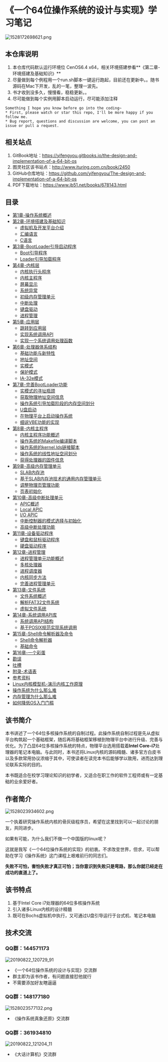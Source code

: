 # 《一个64位操作系统的设计与实现》学习笔记

![1528172698621.png](image/1528172698621.png)

## 本仓库说明

1. 本仓库代码默认运行环境位 CenOS6.4 x64，相关环境搭建参看**《第二章-环境搭建及基础知识》**
2. 尽量做到每个例程用一个run.sh脚本一键运行跑起，目前还在更新中。。随书源码在Mac下开发，乱的一笔，整理一波先。
3. 书才收到没多久，慢慢看，稳稳更新。。
4. 尽可能做到每个实例用脚本启动运行，尽可能添加注释

```
Something I hope you know before go into the coding~
* First, please watch or star this repo, I'll be more happy if you follow me.
* Bug report, questions and discussion are welcome, you can post an issue or pull a request.
```

## 相关站点

1. GitBook地址：<https://yifengyou.gitbooks.io/the-design-and-implementation-of-a-64-bit-os>
2. 图灵社区该书站点：<http://www.ituring.com.cn/book/2450>
3. GitHub仓库地址：<https://github.com/yifengyou/The-design-and-implementation-of-a-64-bit-os>
4. PDF下载地址：<https://www.jb51.net/books/678143.html>

## 目录

* [第1章-操作系统概述](docs/第1章-操作系统概述.md)
* [第2章-环境搭建及基础知识](docs/第2章-环境搭建及基础知识.md)
    * [虚拟机及开发平台介绍](docs/第2章-环境搭建及基础知识/虚拟机及开发平台介绍.md)
    * [汇编语言](docs/第2章-环境搭建及基础知识/汇编语言.md)
    * [C语言](docs/第2章-环境搭建及基础知识/C语言.md)
* [第3章-BootLoader引导启动程序](docs/第3章-BootLoader引导启动程序.md)
    * [Boot引导程序](docs/第3章-BootLoader引导启动程序/Boot引导程序.md)
    * [Loader引导加载程序](docs/第3章-BootLoader引导启动程序/Loader引导加载程序.md)
* [第4章-内核层](docs/第4章-内核层.md)
    * [内核执行头程序](docs/第4章-内核层/内核执行头程序.md)
    * [内核主程序](docs/第4章-内核层/内核主程序.md)
    * [屏幕显示](docs/第4章-内核层/屏幕显示.md)
    * [系统异常](docs/第4章-内核层/系统异常.md)
    * [初级内存管理单元](docs/第4章-内核层/初级内存管理单元.md)
    * [中断处理](docs/第4章-内核层/中断处理.md)
    * [键盘驱动](docs/第4章-内核层/键盘驱动.md)
    * [进程管理](docs/第4章-内核层/进程管理.md)
* [第5章-应用层](docs/第5章-应用层.md)
    * [跳转到应用层](docs/第5章-应用层/跳转到应用层.md)
    * [实现系统调用API](docs/第5章-应用层/实现系统调用API.md)
    * [实现一个系统调用处理函数](docs/第5章-应用层/实现一个系统调用处理函数.md)
* [第6章-处理器体系结构](docs/第6章-处理器体系结构.md)
    * [基础功能与新特性](docs/第6章-处理器体系结构/基础功能与新特性.md)
    * [地址空间](docs/第6章-处理器体系结构/地址空间.md)
    * [实模式](docs/第6章-处理器体系结构/实模式.md)
    * [保护模式](docs/第6章-处理器体系结构/保护模式.md)
    * [IA-32e模式](docs/第6章-处理器体系结构/IA-32e模式.md)
* [第7章-完善BootLoader功能](docs/第7章-完善BootLoader功能.md)
    * [实模式的寻址瓶颈](docs/第7章-完善BootLoader功能/实模式的寻址瓶颈.md)
    * [获取物理地址空间信息](docs/第7章-完善BootLoader功能/获取物理地址空间信息.md)
    * [操作系统引导加载阶段的内存空间划分](docs/第7章-完善BootLoader功能/操作系统引导加载阶段的内存空间划分.md)
    * [U盘启动](docs/第7章-完善BootLoader功能/U盘启动.md)
    * [在物理平台上启动操作系统](docs/第7章-完善BootLoader功能/在物理平台上启动操作系统.md)
    * [细说VBE功能的实现](docs/第7章-完善BootLoader功能/细说VBE功能的实现.md)
* [第8章-内核主程序](docs/第8章-内核主程序.md)
    * [内核主程序功能概述](docs/第8章-内核主程序/内核主程序功能概述.md)
    * [操作系统的Makefile编译脚本](docs/第8章-内核主程序/操作系统的Makefile编译脚本.md)
    * [操作系统的kernel.lds链接脚本](docs/第8章-内核主程序/操作系统的kernel.lds链接脚本.md)
    * [操作系统的线性地址空间划分](docs/第8章-内核主程序/操作系统的线性地址空间划分.md)
    * [获得处理器的固件信息](docs/第8章-内核主程序/获得处理器的固件信息.md)
* [第9章-高级内存管理单元](docs/第9章-高级内存管理单元.md)
    * [SLAB内存池](docs/第9章-高级内存管理单元/SLAB内存池.md)
    * [基于SLAB内存池技术的通用内存管理单元](docs/第9章-高级内存管理单元/基于SLAB内存池技术的通用内存管理单元.md)
    * [调整物理页管理功能](docs/第9章-高级内存管理单元/调整物理页管理功能.md)
    * [页表初始化](docs/第9章-高级内存管理单元/页表初始化.md)
* [第10章-高级中断处理单元](docs/第10章-高级中断处理单元.md)
    * [APIC概述](docs/第10章-高级中断处理单元/APIC概述.md)
    * [Local APIC](docs/第10章-高级中断处理单元/LocalAPIC.md)
    * [I/O APIC](docs/第10章-高级中断处理单元/IOAPIC.md)
    * [中断控制器的模式选择与初始化](docs/第10章-高级中断处理单元/中断控制器的模式选择与初始化.md)
    * [高级中断处理功能](docs/第10章-高级中断处理单元/高级中断处理功能.md)
* [第11章-设备驱动程序](docs/第11章-设备驱动程序.md)
    * [键盘和鼠标驱动程序](docs/第11章-设备驱动程序/键盘和鼠标驱动程序.md)
    * [硬盘驱动程序](docs/第11章-设备驱动程序/硬盘驱动程序.md)
* [第12章-进程管理](docs/第12章-进程管理.md)
    * [进程管理单元功能概述](docs/第12章-进程管理/进程管理单元功能概述.md)
    * [多核处理器](docs/第12章-进程管理/多核处理器.md)
    * [进程调度器](docs/第12章-进程管理/进程调度器.md)
    * [内核同步方法](docs/第12章-进程管理/内核同步方法.md)
    * [完善进程管理单元](docs/第12章-进程管理/完善进程管理单元.md)
* [第13章-文件系统](docs/第13章-文件系统.md)
    * [文件系统概述](docs/第13章-文件系统/文件系统概述.md)
    * [解析FAT32文件系统](docs/第13章-文件系统/解析FAT32文件系统.md)
    * [虚拟文件系统](docs/第13章-文件系统/虚拟文件系统.md)
* [第14章-系统调用API库](docs/第14章-系统调用API库.md)
    * [系统调用API结构](docs/第14章-系统调用API库/系统调用API结构.md)
    * [基于POSIX规范实现系统调用](docs/第14章-系统调用API库/基于POSIX规范实现系统调用.md)
* [第15章-Shell命令解析器及命令](docs/第15章-Shell命令解析器及命令.md)
    * [Shell命令解析器](docs/第15章-Shell命令解析器及命令/Shell命令解析器.md)
    * [基础命令](docs/第15章-Shell命令解析器及命令/基础命令.md)
* [第16章-一个彩蛋](docs/第16章-一个彩蛋/第16章-一个彩蛋.md)
* [勘误](docs/勘误.md)
* [吐槽](docs/吐槽.md)
* [附录-术语表](docs/附录-术语表.md)
* [参考资料](docs/参考资料.md)
* [Linux内核模型机-演示内核工作原理](docs/Linux内核模型机-演示内核工作原理/Linux内核模型机-演示内核工作原理.md)
* [操作系统为什么那么难](docs/操作系统为什么那么难/操作系统为什么那么难.md)
* [内存管理为什么那么难](docs/内存管理为什么那么难/内存管理为什么那么难.md)
* [如何降低OS入门门槛](docs/如何降低OS入门门槛/如何降低OS入门门槛.md)

## 该书简介

本书讲述了一个64位多核操作系统的自制过程。此操作系统自制过程是先从虚拟平台构筑起一个基础框架，随后再将基础框架移植到物理平台中进行升级、完善与优化。为了凸显64位多核操作系统的特点，物理平台选用搭载着**Intel Core-i7**处理器的笔记本电脑。与此同时，本书还将Linux内核的源码精髓、诸多官方白皮书以及多款常用协议浓缩于其中，可使读者在读完本书后能够学以致用，进而达到理论联系实际的目的。

本书既适合在校学习理论知识的初学者，又适合在职工作的软件工程师或有一定基础的业余爱好者。

## 作者简介

![1528023934602.png](image/1528023934602.png)

一个执着研究操作系统内核的骨灰级程序员，希望在这里找到可以一起讨论的朋友，共同进步。

如果有可能，为什么我们不做一个中国版的linux呢？

这就是我写《一个64位操作系统的实现》的初衷。不求改变世界，但求，可以帮助在学习《操作系统》这门课程上艰难前行的同志们。

**失败不可怕，害怕失败才真正可怕；当你意识到失败只是弯路，那么你就已经走在成功的直道上了。**

## 该书特点

1. 基于Intel Core i7处理器的64位多核操作系统
2. 引入诸多Linux内核的设计精髓
3. 既可在Bochs虚拟机中执行，又可通过U盘引导运行于台式机、笔记本电脑

## 技术交流

### QQ群：144571173

![20190822_120729_91](image/20190822_120729_91.png)

* 《一个64位操作系统的设计与实现》交流群
* 群主即为该书作者，有问题直接怼他就行
* 不需要添加好友瞎逼逼

### QQ群：148177180

![1528023577132.png](image/1528023577132.png)

* 《操作系统真象还原》交流群

### QQ群：361934810

![20190822_121204_11](image/20190822_121204_11.png)

* 《大话计算机》交流群
